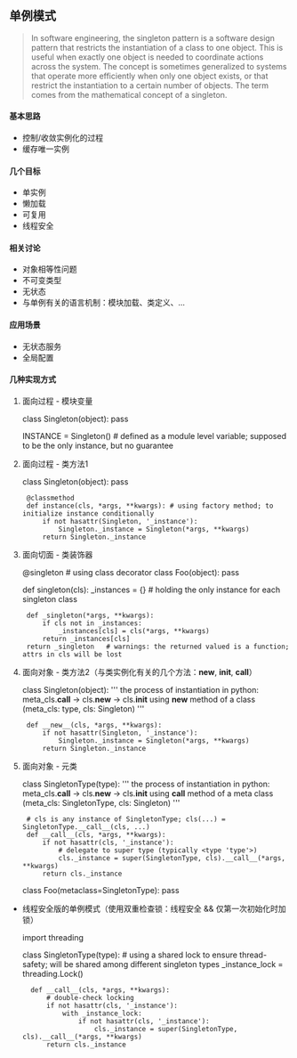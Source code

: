 ## 单例模式
> In software engineering, the singleton pattern is a software design pattern that restricts the instantiation of a class to one object. This is useful when exactly one object is needed to coordinate actions across the system. The concept is sometimes generalized to systems that operate more efficiently when only one object exists, or that restrict the instantiation to a certain number of objects. The term comes from the mathematical concept of a singleton.

#### 基本思路
* 控制/收敛实例化的过程
* 缓存唯一实例

#### 几个目标
* 单实例
* 懒加载
* 可复用
* 线程安全

#### 相关讨论
* 对象相等性问题
* 不可变类型
* 无状态
* 与单例有关的语言机制：模块加载、类定义、...

#### 应用场景
* 无状态服务
* 全局配置

#### 几种实现方式

1. 面向过程 - 模块变量


    class Singleton(object):
        pass


    INSTANCE = Singleton()  # defined as a module level variable; supposed to be the only instance, but no guarantee


2. 面向过程 - 类方法1


    class Singleton(object):
        pass
        
        @classmethod
        def instance(cls, *args, **kwargs): # using factory method; to initialize instance conditionally
            if not hasattr(Singleton, '_instance'):
                Singleton._instance = Singleton(*args, **kwargs)
            return Singleton._instance


3. 面向切面 - 类装饰器

        
    @singleton  # using class decorator
    class Foo(object):
        pass
    
    
    def singleton(cls):
        _instances = {} # holding the only instance for each singleton class
        
        def _singleton(*args, **kwargs):
            if cls not in _instances:
                _instances[cls] = cls(*args, **kwargs)
            return _instances[cls]
        return _singleton   # warnings: the returned valued is a function; attrs in cls will be lost


4. 面向对象 - 类方法2（与类实例化有关的几个方法：__new__, __init__, __call__）


    class Singleton(object):
        '''
        the process of instantiation in python: meta_cls.__call__ -> cls.__new__ -> cls.__init__
        using __new__ method of a class (meta_cls: type, cls: Singleton)
        '''
        
        def __new__(cls, *args, **kwargs):
            if not hasattr(Singleton, '_instance'):
                Singleton._instance = Singleton(*args, **kwargs)
            return Singleton._instance


5. 面向对象 - 元类


    class SingletonType(type):
        '''
        the process of instantiation in python: meta_cls.__call__ -> cls.__new__ -> cls.__init__
        using __call__ method of a meta class (meta_cls: SingletonType, cls: Singleton)
        '''        
        
        # cls is any instance of SingletonType; cls(...) = SingletonType.__call__(cls, ...)
        def __call__(cls, *args, **kwargs):
            if not hasattr(cls, '_instance'):
                # delegate to super type (typically <type 'type'>)
                cls._instance = super(SingletonType, cls).__call__(*args, **kwargs)
            return cls._instance
            
            
    class Foo(metaclass=SingletonType):
        pass

        
* 线程安全版的单例模式（使用双重检查锁：线程安全 && 仅第一次初始化时加锁）


    import threading
    
    class SingletonType(type):
        # using a shared lock to ensure thread-safety; will be shared among different singleton types
        _instance_lock = threading.Lock()
        
        def __call__(cls, *args, **kwargs):
            # double-check locking
            if not hasattr(cls, '_instance'):
                with _instance_lock:
                    if not hasattr(cls, '_instance'):
                        cls._instance = super(SingletonType, cls).__call__(*args, **kwargs)
            return cls._instance